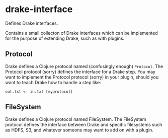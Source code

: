 drake-interface
===============

Defines Drake interfaces.

Contains a small collecton of Drake interfaces which can be implemented for the
purpose of extending Drake, such as with plugins.

## Protocol

Drake defines a Clojure protocol named (confusingly enough) `Protocol`.
The Protocol protocol (sorry) defines the interface for a Drake step.
You may want to implement the Protocol protocol (sorry) in your plugin,
should you want to teach Drake how to handle a step like:

```
out.txt <- in.txt [myprotocol]
```


## FileSystem

Drake defines a Clojure protocol named FileSystem.
The FileSystem protocol defines the interface between Drake and specific filesystems
such as HDFS, S3, and whatever someone may want to add on with a plugin.
